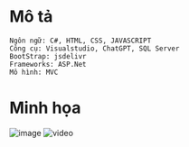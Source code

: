 # Mô tả 
    Ngôn ngữ: C#, HTML, CSS, JAVASCRIPT
    Công cụ: Visualstudio, ChatGPT, SQL Server
    BootStrap: jsdelivr
    Frameworks: ASP.Net
    Mô hình: MVC
# Minh họa
![image](https://github.com/user-attachments/assets/0f5f4a00-1b78-48f7-9bdc-958030498313)
![video](https://drive.google.com/file/d/1EnQdFLDQt8NK1zrbYxsTgBa9uFYSZ0oF/view?usp=drive_link)

